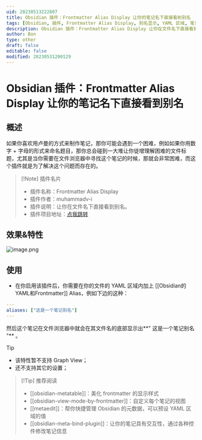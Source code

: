 ```yaml
---
uid: 20230513222807
title: Obsidian 插件：Frontmatter Alias Display 让你的笔记名下直接看到别名
tags: [Obsidian, 插件, Frontmatter Alias Display, 别名显示, YAML 区域, 笔记别名]
description: Obsidian 插件：Frontmatter Alias Display 让你在文件名下直接看到别名
author: Bon
type: other
draft: false
editable: false
modified: 20230531200129
---
```


# Obsidian 插件：Frontmatter Alias Display 让你的笔记名下直接看到别名

## 概述

如果你喜欢用卢曼的方式来制作笔记，那你可能会遇到一个困难，例如如果你用数字 + 字母的形式来命名题目，那你总会碰到一大堆让你徒增理解困难的文件标题，尤其是当你需要在文件浏览器中寻找这个笔记的时候，那就会非常困难，而这个插件就是为了解决这个问题而存在的。

> [!Note] 插件名片
> - 插件名称：Frontmatter Alias Display
> - 插件作者：muhammadv-i
> - 插件说明：让你在文件名下直接看到别名。
> - 插件项目地址：[点我跳转](https://github.com/muhammadv-i/obsidian-frontmatter-alias-display)

## 效果&特性

![image.png](https://cdn.pkmer.cn/images/20230514131806.png!pkmer)

## 使用

- 在你启用该插件后，你需要在你的文件的 YAML 区域内加上 [[Obsidian的YAML和Frontmatter]] Alias，例如下边的这种：

```yaml
---
aliases: ["这是一个笔记别名"]
---
```

然后这个笔记在文件浏览器中就会在其文件名的底部显示出**" 这是一个笔记别名 "** 。

> [!tip]
> - 该特性暂不支持 Graph View；
> - 还不支持其它的设置；

> [!Tip] 推荐阅读
> - [[obsidian-metatable]]：美化 frontmatter 的显示样式
> - [[obsidian-view-mode-by-frontmatter]]：自定义每个笔记的视图
> - [[metaedit]]：帮你快捷管理 Obsidian 的元数据，可以预设 YAML 区域的值
> - [[obsidian-meta-bind-plugin]]：让你的笔记具有交互性，通过各种控件修改笔记信息